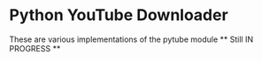 # Python YouTube Downloader
These are various implementations of the pytube module
** Still IN PROGRESS **
